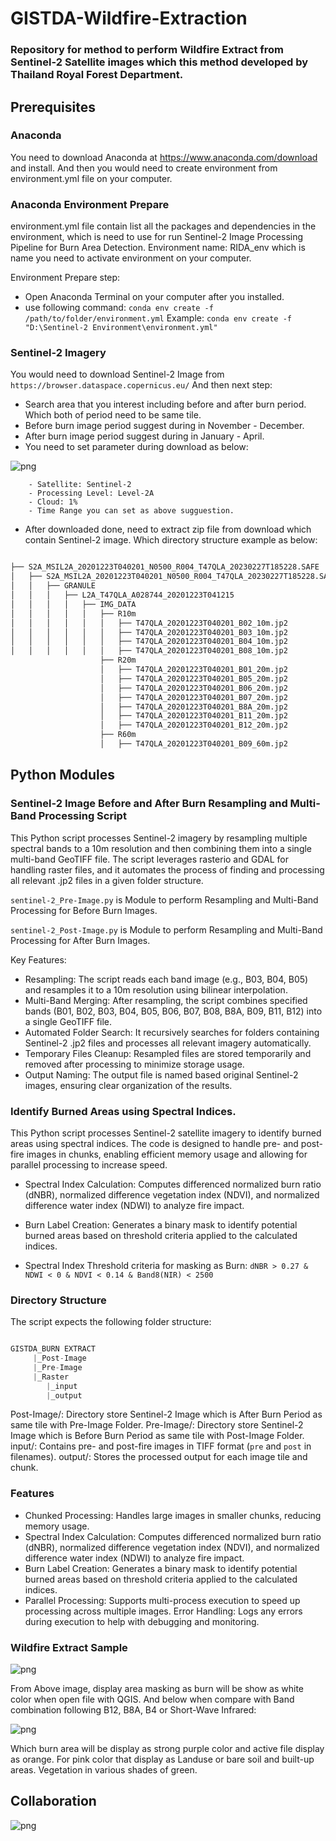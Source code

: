 # GISTDA-Wildfire-Extraction

### Repository for method to perform Wildfire Extract from Sentinel-2 Satellite images which this method developed by Thailand Royal Forest Department.

## Prerequisites
### Anaconda
You need to download Anaconda at https://www.anaconda.com/download and install. And then you would need to create environment from environment.yml file on your computer.

### Anaconda Environment Prepare
environment.yml file contain list all the packages and dependencies in the environment, which is need to use for run Sentinel-2 Image Processing Pipeline for Burn Area Detection.
Environment name: RIDA_env which is name you need to activate environment on your computer.

Environment Prepare step:
- Open Anaconda Terminal on your computer after you installed.
- use following command: ```conda env create -f /path/to/folder/environment.yml```
Example: ```conda env create -f "D:\Sentinel-2 Environment\environment.yml"```

### Sentinel-2 Imagery
You would need to download Sentinel-2 Image from ```https://browser.dataspace.copernicus.eu/``` And then next step:
- Search area that you interest including before and after burn period. Which both of period need to be same tile.
- Before burn image period suggest during in November - December.
- After burn image period suggest during in January - April.
- You need to set parameter during download as below:

![png](Sentinel-2_Search.png)

        - Satellite: Sentinel-2
        - Processing Level: Level-2A
        - Cloud: 1%
        - Time Range you can set as above sugguestion.     

- After downloaded done, need to extract zip file from download which contain Sentinel-2 image. Which directory structure example as below:

```python

├── S2A_MSIL2A_20201223T040201_N0500_R004_T47QLA_20230227T185228.SAFE
│   ├── S2A_MSIL2A_20201223T040201_N0500_R004_T47QLA_20230227T185228.SAFE
│   │   ├── GRANULE
│   │   │   ├── L2A_T47QLA_A028744_20201223T041215
│   │   │   │   ├── IMG_DATA
│   │   │   │   │   ├── R10m
│   │   │   │   │   │   ├── T47QLA_20201223T040201_B02_10m.jp2
│   │   │   │   │   │   ├── T47QLA_20201223T040201_B03_10m.jp2
│   │   │   │   │   │   ├── T47QLA_20201223T040201_B04_10m.jp2
│   │   │   │   │   │   ├── T47QLA_20201223T040201_B08_10m.jp2
                    ├── R20m
                    │   ├── T47QLA_20201223T040201_B01_20m.jp2
                    │   ├── T47QLA_20201223T040201_B05_20m.jp2
                    │   ├── T47QLA_20201223T040201_B06_20m.jp2
                    │   ├── T47QLA_20201223T040201_B07_20m.jp2
                    │   ├── T47QLA_20201223T040201_B8A_20m.jp2
                    │   ├── T47QLA_20201223T040201_B11_20m.jp2
                    │   ├── T47QLA_20201223T040201_B12_20m.jp2
                    ├── R60m
                    │   ├── T47QLA_20201223T040201_B09_60m.jp2
```
## Python Modules
### Sentinel-2 Image Before and After Burn Resampling and Multi-Band Processing Script
This Python script processes Sentinel-2 imagery by resampling multiple spectral bands to a 10m resolution and then combining them into a single multi-band GeoTIFF file. The script leverages rasterio and GDAL for handling raster files, and it automates the process of finding and processing all relevant .jp2 files in a given folder structure.

```sentinel-2_Pre-Image.py``` is Module to perform Resampling and Multi-Band Processing for Before Burn Images.

```sentinel-2_Post-Image.py``` is Module to perform Resampling and Multi-Band Processing for After Burn Images.

Key Features:
- Resampling: The script reads each band image (e.g., B03, B04, B05) and resamples it to a 10m resolution using bilinear interpolation.
- Multi-Band Merging: After resampling, the script combines specified bands (B01, B02, B03, B04, B05, B06, B07, B08, B8A, B09, B11, B12) into a single GeoTIFF file.
- Automated Folder Search: It recursively searches for folders containing Sentinel-2 .jp2 files and processes all relevant imagery automatically.
- Temporary Files Cleanup: Resampled files are stored temporarily and removed after processing to minimize storage usage.
- Output Naming: The output file is named based original Sentinel-2 images, ensuring clear organization of the results.

### Identify Burned Areas using Spectral Indices.

This Python script processes Sentinel-2 satellite imagery to identify burned areas using spectral indices. The code is designed to handle pre- and post-fire images in chunks, enabling efficient memory usage and allowing for parallel processing to increase speed.

- Spectral Index Calculation: Computes differenced normalized burn ratio (dNBR), normalized difference vegetation index (NDVI), and normalized difference water index (NDWI) to analyze fire impact.

- Burn Label Creation: Generates a binary mask to identify potential burned areas based on threshold criteria applied to the calculated indices. 

- Spectral Index Threshold criteria for masking as Burn: ```dNBR > 0.27 & NDWI < 0 & NDVI < 0.14 & Band8(NIR) < 2500```

### Directory Structure
The script expects the following folder structure:

```python

GISTDA_BURN EXTRACT
     |_Post-Image
     |_Pre-Image
     |_Raster
        |_input
        |_output
```

Post-Image/: Directory store Sentinel-2 Image which is After Burn Period as same tile with Pre-Image Folder.
Pre-Image/: Directory store Sentinel-2 Image which is Before Burn Period as same tile with Post-Image Folder.
input/: Contains pre- and post-fire images in TIFF format (```pre``` and ```post``` in filenames).
output/: Stores the processed output for each image tile and chunk.

### Features
- Chunked Processing: Handles large images in smaller chunks, reducing memory usage.
- Spectral Index Calculation: Computes differenced normalized burn ratio (dNBR), normalized difference vegetation index (NDVI), and normalized difference water index (NDWI) to analyze fire impact.
- Burn Label Creation: Generates a binary mask to identify potential burned areas based on threshold criteria applied to the calculated indices.
- Parallel Processing: Supports multi-process execution to speed up processing across multiple images.
Error Handling: Logs any errors during execution to help with debugging and monitoring.

### Wildfire Extract Sample
![png](Wildfire_Extract_Sample.png)

From Above image, display area masking as burn will be show as white color when open file with QGIS. And below when compare with Band combination following B12, B8A, B4 or Short-Wave Infrared:

![png](Band_Combination_Example.png)

Which burn area will be display as strong purple color and active file display as orange. For pink color that display as Landuse or bare soil and built-up areas. Vegetation in various shades of green.

## Collaboration

![png](verythank.png)